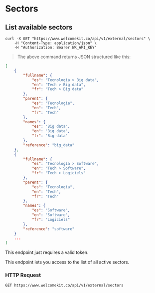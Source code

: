 # Sectors

## List available sectors

```shell
curl -X GET "https://www.welcomekit.co/api/v1/external/sectors" \
    -H "Content-Type: application/json" \
    -H "Authorization: Bearer WK_API_KEY"
```

> The above command returns JSON structured like this:

```json
[
    {
        "fullname": {
            "es": "Tecnología > Big data",
            "en": "Tech > Big data",
            "fr": "Tech > Big data"
        },
        "parent": {
            "es": "Tecnología",
            "en": "Tech",
            "fr": "Tech"
        },
        "names": {
            "es": "Big data",
            "en": "Big data",
            "fr": "Big data"
        },
        "reference": "big_data"
    },
    {
        "fullname": {
            "es": "Tecnología > Software",
            "en": "Tech > Software",
            "fr": "Tech > Logiciels"
        },
        "parent": {
            "es": "Tecnología",
            "en": "Tech",
            "fr": "Tech"
        },
        "names": {
            "es": "Software",
            "en": "Software",
            "fr": "Logiciels"
        },
        "reference": "software"
    }
    ...
]
```

<aside class="notice">
This endpoint just requires a valid token.
</aside>

This endpoint lets you access to the list of all active sectors.

### HTTP Request

`GET https://www.welcomekit.co/api/v1/external/sectors`
